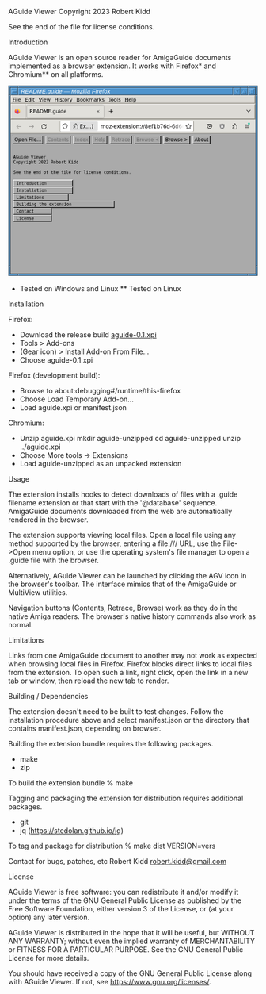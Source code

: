 AGuide Viewer
Copyright 2023 Robert Kidd

See the end of the file for license conditions.

Introduction

AGuide Viewer is an open source reader for AmigaGuide documents implemented as a browser extension.  It works with Firefox* and Chromium** on all platforms.

![screenshot](doc/screenshot.png)

* Tested on Windows and Linux
** Tested on Linux

Installation

Firefox:
 - Download the release build [aguide-0.1.xpi](https://github.com/rkidd7952/aguide-viewer/releases/download/v0.1/aguide-0.1.xpi)
 - Tools > Add-ons
 - (Gear icon) > Install Add-on From File...
 - Choose aguide-0.1.xpi

Firefox (development build):
 - Browse to about:debugging#/runtime/this-firefox
 - Choose Load Temporary Add-on...
 - Load aguide.xpi or manifest.json

Chromium:
 - Unzip aguide.xpi
   mkdir aguide-unzipped
   cd aguide-unzipped
   unzip ../aguide.xpi
 - Choose More tools -> Extensions
 - Load aguide-unzipped as an unpacked extension
 
Usage

The extension installs hooks to detect downloads of files with a .guide filename extension or that start with the '@database' sequence.  AmigaGuide documents downloaded from the web are automatically rendered in the browser.

The extension supports viewing local files.  Open a local file using any method supported by the browser, entering a file:/// URL, use the File->Open menu option, or use the operating system's file manager to open a .guide file with the browser.

Alternatively, AGuide Viewer can be launched by clicking the AGV icon in the browser's toolbar.  The interface mimics that of the AmigaGuide or MultiView utilities.

Navigation buttons (Contents, Retrace, Browse) work as they do in the native Amiga readers.  The browser's native history commands also work as normal.

Limitations

Links from one AmigaGuide document to another may not work as expected when browsing local files in Firefox.  Firefox blocks direct links to local files from the extension.  To open such a link, right click, open the link in a new tab or window, then reload the new tab to render.

Building / Dependencies

The extension doesn't need to be built to test changes.  Follow the installation procedure above and select manifest.json or the directory that contains manifest.json, depending on browser.

Building the extension bundle requires the following packages.
 - make
 - zip

To build the extension bundle
 % make

Tagging and packaging the extension for distribution requires additional packages.
 - git
 - jq (https://stedolan.github.io/jq)

To tag and package for distribution
 % make dist VERSION=vers

Contact for bugs, patches, etc
Robert Kidd <robert.kidd@gmail.com>

License

AGuide Viewer is free software: you can redistribute it and/or modify it under the terms of the GNU General Public License as published by the Free Software Foundation, either version 3 of the License, or (at your option) any later version.

AGuide Viewer is distributed in the hope that it will be useful, but WITHOUT ANY WARRANTY; without even the implied warranty of MERCHANTABILITY or FITNESS FOR A PARTICULAR PURPOSE. See the GNU General Public License for more details.

You should have received a copy of the GNU General Public License along with AGuide Viewer. If not, see <https://www.gnu.org/licenses/>.
